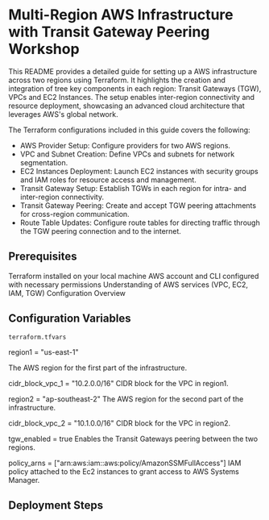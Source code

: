 


# Multi-Region AWS Infrastructure with Transit Gateway Peering Workshop

This README provides a detailed guide for setting up a AWS infrastructure across two regions using Terraform. It highlights the creation and integration of tree key components in each region: Transit Gateways (TGW), VPCs and EC2 Instances. The setup enables inter-region connectivity and resource deployment, showcasing an advanced cloud architecture that leverages AWS's global network.

The Terraform configurations included in this guide covers the following:

* AWS Provider Setup: Configure providers for two AWS regions.
* VPC and Subnet Creation: Define VPCs and subnets for network segmentation.
* EC2 Instances Deployment: Launch EC2 instances with security groups and IAM roles for resource access and management.
* Transit Gateway Setup: Establish TGWs in each region for intra- and inter-region connectivity.
* Transit Gateway Peering: Create and accept TGW peering attachments for cross-region communication.
* Route Table Updates: Configure route tables for directing traffic through the TGW peering connection and to the internet.

## Prerequisites

Terraform installed on your local machine
AWS account and CLI configured with necessary permissions
Understanding of AWS services (VPC, EC2, IAM, TGW)
Configuration Overview

## Configuration Variables

`terraform.tfvars`

region1 = "us-east-1"

The AWS region for the first part of the infrastructure.

cidr_block_vpc_1 = "10.2.0.0/16"
CIDR block for the VPC in region1.

region2 = "ap-southeast-2"
The AWS region for the second part of the infrastructure.

cidr_block_vpc_2 = "10.1.0.0/16"
CIDR block for the VPC in region2.


tgw_enabled = true
Enables  the Transit Gateways peering between the two regions.

policy_arns = ["arn:aws:iam::aws:policy/AmazonSSMFullAccess"]
IAM policy attached to the Ec2 instances to grant access to AWS Systems Manager.

## Deployment Steps


